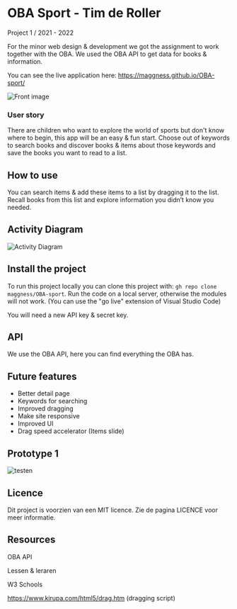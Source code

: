 # OBA Sport - Tim de Roller
Project 1 / 2021 - 2022

For the minor web design & development we got the assignment to work together with the OBA. We used the OBA API to get data for books & information.

You can see the live application here: https://maggness.github.io/OBA-sport/

![Front image](https://user-images.githubusercontent.com/30145681/158965126-6b20d0c5-3228-4b28-bf8e-4d01a666c99e.png)

### User story

There are children who want to explore the world of sports but don't know where to begin, this app will be an easy & fun start. Choose out of keywords to search books and discover books & items about those keywords and save the books you want to read to a list. 

## How to use

You can search items & add these items to a list by dragging it to the list. Recall books from this list and explore information you didn’t know you needed.

## Activity Diagram

![Activity Diagram](https://user-images.githubusercontent.com/30145681/158976364-6cb94949-e4d0-4d43-b861-d4668d0b7e9f.png)

## Install the project

To run this project locally you can clone this project with: `gh repo clone maggness/OBA-sport`. Run the code on a local server, otherwise the modules will not work. (You can use the "go live" extension of Visual Studio Code)

You will need a new API key & secret key.

## API 

We use the OBA API, here you can find everything the OBA has.

## Future features

- Better detail page
- Keywords for searching
- Improved dragging
- Make site responsive
- Improved UI
- Drag speed accelerator (Items slide)

## Prototype 1
![testen](https://user-images.githubusercontent.com/30145681/158347677-a48a8151-8034-44d3-9a95-146deaee4eaa.png)

## Licence

Dit project is voorzien van een MIT licence. Zie de pagina LICENCE voor meer informatie.

## Resources

OBA API

Lessen & leraren

W3 Schools

https://www.kirupa.com/html5/drag.htm (dragging script)


